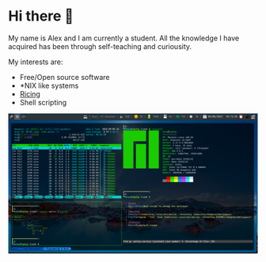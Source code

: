 # Hi there 👋

My name is Alex and I am currently a student. All the knowledge I have acquired has been through self-teaching and curiousity.

My interests are:

* Free/Open source software
* \*NIX like systems
* [Ricing](https://www.reddit.com/r/unixporn/wiki/themeing/dictionary#wiki_rice)
* Shell scripting

![Image1](https://raw.githubusercontent.com/tricantivu/tricantivu/main/img/desktop.png)
